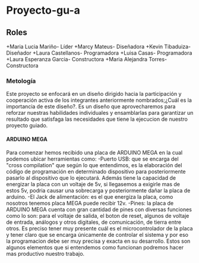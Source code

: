 # Proyecto-gu-a
## Roles
+Maria Lucia Mariño- Líder
+Marcy Mateus- Diseñadora
+Kevin Tibaduiza- Diseñador
+Laura Castellanos- Programadora
+Luisa Casas- Programadora
+Laura Esperanza Garcia- Constructora
+Maria Alejandra Torres- Constructora
### Metología
Este proyecto se enfocará en un diseño dirigido hacia la participación y cooperación activa de los integrantes anteriormente nombrados;¿Cuál es la importancia de este diseño?. Es un diseño que aprovecharemos para reforzar nuestras habilidades individuales y ensamblarlas para garantizar un resultado que satisfaga las necesidades que tiene la ejecucion de nuestro proyecto guiado.
#### ARDUINO MEGA
Para comenzar hemos recibido una placa de ARDUINO MEGA en la cual podemos ubicar herramientas como:
-Puerto USB: que se encarga del "cross compilation" que según lo que entendimos, es la elaboración del código de programación  en determinado dispositivo para posteriormente pasarlo al dispositivo que lo ejecutará. Además tiene la capacidad de energizar la placa con un voltaje de 5v, si llegasemos a exigirle mas de estos 5v, podria causar una sobrecarga y posteriormente dañar la placa de arduino.
-El Jack de alimentación: es el que energiza la placa, como nosotros tenemos placa MEGA puede recibir 12v.
-Pines: la placa de ARDUINO MEGA cuenta con gran cantidad de pines con diversas funciones como lo son: para el voltaje de salida, el boton de reset, algunos de voltaje de entrada, análogos y otros digitales, de comunicación, de tierra entre otros.
Es preciso tener muy presente cuál es el microcontrolador de la placa y tener claro que se encarga únicamente de controlar el sistema y por eso la programacion debe ser muy precisa y exacta en su desarrollo.
Estos son algunos elementos que si entendemos como funcionan podremos hacer mas productivo nuestro trabajo.


